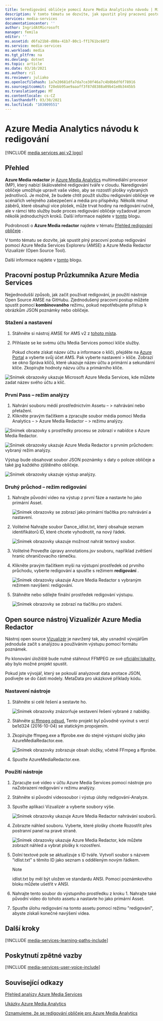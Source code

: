 ```yaml
---
title: Seredigování obličeje pomocí Azure Media Analyticsho návodu | Microsoft Docs
description: V tomto tématu se dozvíte, jak spustit plný pracovní postup redigování pomocí Azure Media Services Exploreru (AMSE) a Azure Media Redactor Vizualizér (Open Source Tool).
services: media-services
documentationcenter: ''
author: IngridAtMicrosoft
manager: femila
editor: ''
ms.assetid: d6fa21b8-d80a-41b7-80c1-ff1761bc68f2
ms.service: media-services
ms.workload: media
ms.tgt_pltfrm: na
ms.devlang: dotnet
ms.topic: article
ms.date: 03/10/2021
ms.author: ril
ms.reviewer: juliako
ms.openlocfilehash: 1a7e20681dfa7da7ce30f46a7c4b0b6df6f78916
ms.sourcegitcommit: f28ebb95ae9aaaff3f87d8388a09b41e0b3445b5
ms.translationtype: MT
ms.contentlocale: cs-CZ
ms.lasthandoff: 03/30/2021
ms.locfileid: "103009551"
---
```

# <a name="redact-faces-with-azure-media-analytics-walkthrough"></a>Azure Media Analytics návodu k redigování

[!INCLUDE [media services api v2 logo](./includes/v2-hr.md)]

## <a name="overview"></a>Přehled

**Azure Media redactor** je [Azure Media Analytics](./legacy-components.md) multimediální procesor (MP), který nabízí škálovatelné redigování tváře v cloudu. Naredigování obličeje umožňuje upravit vaše video, aby se rozostří plošky vybraných jednotlivců. Je možné, že budete chtít použít službu redigování obličeje ve scénářích veřejného zabezpečení a média pro příspěvky. Několik minut záběrů, které obsahují více plošek, může trvat hodiny na redigování ručně, ale v rámci této služby bude proces redigování obličeje vyžadovat jenom několik jednoduchých kroků. Další informace najdete v [tomto](https://azure.microsoft.com/blog/azure-media-redactor/) blogu.

Podrobnosti o  **Azure Media redactor** najdete v tématu [Přehled redigování obličeje](media-services-face-redaction.md) .

V tomto tématu se dozvíte, jak spustit plný pracovní postup redigování pomocí Azure Media Services Exploreru (AMSE) a Azure Media Redactor Vizualizér (Open Source Tool).

Další informace najdete v [tomto](https://azure.microsoft.com/blog/redaction-preview-available-globally) blogu.

## <a name="azure-media-services-explorer-workflow"></a>Pracovní postup Průzkumníka Azure Media Services

Nejjednodušší způsob, jak začít používat redigování, je použití nástroje Open Source AMSE na GitHubu. Zjednodušený pracovní postup můžete spustit pomocí **kombinovaného** režimu, pokud nepotřebujete přístup k obrázkům JSON poznámky nebo obličeje.

### <a name="download-and-setup"></a>Stažení a nastavení

1. Stáhněte si nástroj AMSE for AMS v2 z [tohoto místa](https://aka.ms/amseforv2).
1. Přihlaste se ke svému účtu Media Services pomocí klíče služby.

    Pokud chcete získat název účtu a informace o klíči, přejděte na [Azure Portal](https://portal.azure.com/) a vyberte svůj účet AMS. Pak vyberte nastavení > klíče. Zobrazí se okno Správa klíčů, které ukazuje název účtu a primární a sekundární klíče. Zkopírujte hodnoty názvu účtu a primárního klíče.

![Snímek obrazovky ukazuje Microsoft Azure Media Services, kde můžete zadat název svého účtu a klíč.](./media/media-services-redactor-walkthrough/media-services-redactor-walkthrough001.png)

### <a name="first-pass--analyze-mode"></a>První Pass – režim analýzy

1. Nahrání souboru médií prostřednictvím Assetu – > nahrávání nebo přetažení. 
1. Klikněte pravým tlačítkem a zpracujte soubor média pomocí Media Analytics – > Azure Media Redactor – > režimu analýzy. 


![Snímek obrazovky s prostředky procesu se zobrazí v nabídce s Azure Media Redactor.](./media/media-services-redactor-walkthrough/media-services-redactor-walkthrough002.png)

![Snímek obrazovky ukazuje Azure Media Redactor s prvním průchodem: vybraný režim analýzy.](./media/media-services-redactor-walkthrough/media-services-redactor-walkthrough003.png)

Výstup bude obsahovat soubor JSON poznámky s daty o poloze obličeje a také jpg každého zjištěného obličeje. 

![Snímek obrazovky ukazuje výstup analýzy.](./media/media-services-redactor-walkthrough/media-services-redactor-walkthrough004.png)

### <a name="second-pass--redact-mode"></a>Druhý průchod – režim redigování

1. Nahrajte původní video na výstup z první fáze a nastavte ho jako primární Asset. 

    ![Snímek obrazovky se zobrazí jako primární tlačítka pro nahrávání a nastavení.](./media/media-services-redactor-walkthrough/media-services-redactor-walkthrough005.png)

2. Volitelné Nahrajte soubor Dance_idlist.txt, který obsahuje seznam identifikátorů ID, které chcete vyhodnotit, na nový řádek. 

    ![Snímek obrazovky ukazuje možnost nahrát textový soubor.](./media/media-services-redactor-walkthrough/media-services-redactor-walkthrough006.png)

3. Volitelné Proveďte úpravy annotations.jsv souboru, například zvětšení hranic ohraničovacího rámečku. 
4. Klikněte pravým tlačítkem myši na výstupní prostředek od prvního průchodu, vyberte redigování a spusťte s režimem **redigování** . 

    ![Snímek obrazovky ukazuje Azure Media Redactor s vybraným režimem navýšení: redigování.](./media/media-services-redactor-walkthrough/media-services-redactor-walkthrough007.png)

5. Stáhněte nebo sdílejte finální prostředek redigování výstupu. 

    ![Snímek obrazovky se zobrazí na tlačítku pro stažení.](./media/media-services-redactor-walkthrough/media-services-redactor-walkthrough008.png)

## <a name="azure-media-redactor-visualizer-open-source-tool"></a>Open source nástroj Vizualizér Azure Media Redactor

Nástroj open source [Vizualizér](https://github.com/Microsoft/azure-media-redactor-visualizer) je navržený tak, aby usnadnil vývojářům jednoduše začít s analýzou a používáním výstupu pomocí formátu poznámek.

Po klonování úložiště bude nutné stáhnout FFMPEG ze své [oficiální lokality](https://ffmpeg.org/download.html), aby bylo možné projekt spustit.

Pokud jste vývojář, který se pokouší analyzovat data anotace JSON, podívejte se do části modely. MetaData pro ukázkové příklady kódu.

### <a name="set-up-the-tool"></a>Nastavení nástroje

1.  Stáhněte si celé řešení a sestavte ho. 

    ![Snímek obrazovky znázorňuje sestavení řešení vybrané z nabídky.](./media/media-services-redactor-walkthrough/media-services-redactor-walkthrough009.png)

2.  Stáhněte [si ffmpeg odsud.](https://ffmpeg.org/download.html) Tento projekt byl původně vyvinut s verzí be1d324 (2016-10-04) se statickým propojením. 
3.  Zkopírujte ffmpeg.exe a ffprobe.exe do stejné výstupní složky jako AzureMediaRedactor.exe. 

    ![Snímek obrazovky zobrazuje obsah složky, včetně FFmpeg a ffprobe.](./media/media-services-redactor-walkthrough/media-services-redactor-walkthrough010.png)

4. Spusťte AzureMediaRedactor.exe. 

### <a name="use-the-tool"></a>Použití nástroje

1. Zpracujte své video v účtu Azure Media Services pomocí nástroje pro naZobrazení redigování v režimu analýzy. 
2. Stáhněte si původní videosoubor i výstup úlohy redigování-Analyze. 
3. Spusťte aplikaci Vizualizér a vyberte soubory výše. 

    ![Snímek obrazovky ukazuje Azure Media Redactor nahrávání souborů.](./media/media-services-redactor-walkthrough/media-services-redactor-walkthrough011.png)

4. Zobrazte náhled souboru. Vyberte, které plošky chcete Rozostřit přes postranní panel na pravé straně. 
    
    ![Snímek obrazovky ukazuje Azure Media Redactor, kde můžete zobrazit náhled a vybrat plošky k rozostření.](./media/media-services-redactor-walkthrough/media-services-redactor-walkthrough012.png)

5.  Dolní textové pole se aktualizuje s ID tváře. Vytvoří soubor s názvem "idlist.txt" s těmito ID jako seznam s odděleným novým řádkem. 

    >[!NOTE]
    > idlist.txt by měl být uložen ve standardu ANSI. Pomocí poznámkového bloku můžete ušetřit v ANSI.
    
6.  Nahrajte tento soubor do výstupního prostředku z kroku 1. Nahrajte také původní video do tohoto assetu a nastavte ho jako primární Asset. 
7.  Spusťte úlohu redigování na tomto assetu pomocí režimu "redigování", abyste získali konečné navýšení videa. 

## <a name="next-steps"></a>Další kroky 

[!INCLUDE [media-services-learning-paths-include](../../../includes/media-services-learning-paths-include.md)]

## <a name="provide-feedback"></a>Poskytnutí zpětné vazby
[!INCLUDE [media-services-user-voice-include](../../../includes/media-services-user-voice-include.md)]

## <a name="related-links"></a>Související odkazy
[Přehled analýzy Azure Media Services](./legacy-components.md)

[Ukázky Azure Media Analytics](http://amslabs.azurewebsites.net/demos/Analytics.html)

[Oznamujeme, že se redigování obličeje pro Azure Media Analytics](https://azure.microsoft.com/blog/azure-media-redactor/)